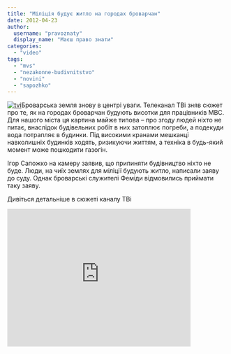 ```yaml
---
title: "Міліція будує житло на городах броварчан"
date: 2012-04-23
author: 
  username: "pravoznaty"
  display_name: "Маєш право знати"
categories: 
  - "video"
tags: 
  - "mvs"
  - "nezakonne-budivnitstvo"
  - "novini"
  - "sapozhko"
---
```


[![](https://mpz.brovary.org/wp-content/uploads/2012/04/tvi.jpg "tvi")](https://mpz.brovary.org/wp-content/uploads/2012/04/tvi.jpg)Броварська земля знову в центрі уваги. Телеканал ТВі зняв сюжет про те, як на городах броварчан будують висотки для працівників МВС. Для нашого міста ця картина майже типова – про згоду людей ніхто не питає, внаслідок будівельних робіт в них затоплює погреби, а подекуди вода потрапляє в будинки. Під високими кранами мешканці навколишніх будинків ходять, ризикуючи життям, а техніка в будь-який момент може пошкодити газогін.

Ігор Сапожко на камеру заявив, що припиняти будівництво ніхто не буде. Люди, на чиїх землях для міліції будують житло, написали заяву до суду. Однак броварські служителі Феміди відмовились приймати таку заяву.

Дивіться детальніше в сюжеті каналу ТВі

<iframe src="https://www.youtube.com/embed/GGQdqbzvRvE" frameborder="0" width="420" height="315"></iframe>
